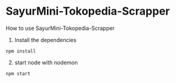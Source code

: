 # SayurMini-Tokopedia-Scrapper

How to use SayurMini-Tokopedia-Scrapper

1. Install the dependencies

```
npm install
```

2. start node with nodemon

```
npm start
```
